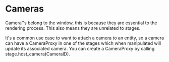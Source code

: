 
# Cameras

Camera''s belong to the window, this is because they are essential to the rendering process. This also means they are unrelated to stages.

It's a common use case to want to attach a camera to an entity, so a camera can have a CameraProxy in one of the stages which when manipulated
will update its associated camera. You can create a CameraProxy by calling stage.host_camera(CameraID).
